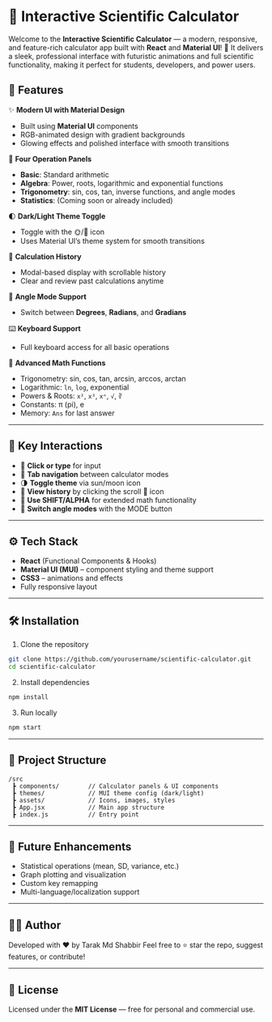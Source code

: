 # 🔢 Interactive Scientific Calculator

Welcome to the **Interactive Scientific Calculator** — a modern, responsive, and feature-rich calculator app built with **React** and **Material UI**! 🎉 It delivers a sleek, professional interface with futuristic animations and full scientific functionality, making it perfect for students, developers, and power users.




## 🌟 Features

✨ **Modern UI with Material Design**

* Built using **Material UI** components
* RGB-animated design with gradient backgrounds
* Glowing effects and polished interface with smooth transitions

🧮 **Four Operation Panels**

* **Basic**: Standard arithmetic
* **Algebra**: Power, roots, logarithmic and exponential functions
* **Trigonometry**: sin, cos, tan, inverse functions, and angle modes
* **Statistics**: (Coming soon or already included)

🌓 **Dark/Light Theme Toggle**

* Toggle with the 🌞/🌚 icon
* Uses Material UI’s theme system for smooth transitions

📜 **Calculation History**

* Modal-based display with scrollable history
* Clear and review past calculations anytime

📏 **Angle Mode Support**

* Switch between **Degrees**, **Radians**, and **Gradians**

⌨️ **Keyboard Support**

* Full keyboard access for all basic operations

🧠 **Advanced Math Functions**

* Trigonometry: sin, cos, tan, arcsin, arccos, arctan
* Logarithmic: `ln`, `log`, exponential
* Powers & Roots: `x²`, `x³`, `xⁿ`, `√`, `∛`
* Constants: π (pi), e
* Memory: `Ans` for last answer

---

## 🎯 Key Interactions

* 🔘 **Click or type** for input
* 🧮 **Tab navigation** between calculator modes
* 🌗 **Toggle theme** via sun/moon icon
* 📖 **View history** by clicking the scroll 📜 icon
* 🔁 **Use SHIFT/ALPHA** for extended math functionality
* 📐 **Switch angle modes** with the MODE button

---

## ⚙️ Tech Stack

* **React** (Functional Components & Hooks)
* **Material UI (MUI)** – component styling and theme support
* **CSS3** – animations and effects
* Fully responsive layout

---

## 🛠️ Installation

1. Clone the repository

```bash
git clone https://github.com/yourusername/scientific-calculator.git
cd scientific-calculator
```

2. Install dependencies

```bash
npm install
```

3. Run locally

```bash
npm start
```

---

## 📁 Project Structure

```
/src
 ┣ components/        // Calculator panels & UI components
 ┣ themes/            // MUI theme config (dark/light)
 ┣ assets/            // Icons, images, styles
 ┣ App.jsx            // Main app structure
 ┣ index.js           // Entry point
```

---

## 🧠 Future Enhancements

* Statistical operations (mean, SD, variance, etc.)
* Graph plotting and visualization
* Custom key remapping
* Multi-language/localization support

---

## 👨‍💻 Author

Developed with ❤️ by Tarak Md Shabbir
Feel free to ⭐ star the repo, suggest features, or contribute!

---

## 📄 License

Licensed under the **MIT License** — free for personal and commercial use.

